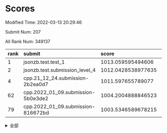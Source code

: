 # Scores

Modified Time: 2022-03-13 20:29:46

Submit Num: 207

All Rank Num: 349137

| rank |               submit               |       score        |       sigma        | pk_num |
| :--- | :--------------------------------- | :----------------- | :----------------- | :----- |
| 1    | jsonzb.test.test_1                 | 1013.059595494606  | 0.7944477797782861 | 6745   |
| 2    | jsonzb.test.submission_level_4     | 1012.0428538977635 | 0.7996418871926105 | 6748   |
| 4    | cpp.21_12_24.submission-2b2ea0d7   | 1011.597655789077  | 0.7832854620299926 | 6753   |
| 62   | cpp.2022_01_09.submission-5b0e3de2 | 1004.2004888846523 | 0.7261138768997598 | 6747   |
| 79   | cpp.2022_01_09.submission-816672bd | 1003.5346589678215 | 0.7065937864029997 | 6749   |


<details>
<summary>全部</summary>

| rank |                 submit                 |       score        |       sigma        | pk_num |
| :--- | :------------------------------------- | :----------------- | :----------------- | :----- |
| 1    | jsonzb.test.test_1                     | 1013.059595494606  | 0.7944477797782861 | 6745   |
| 2    | jsonzb.test.submission_level_4         | 1012.0428538977635 | 0.7996418871926105 | 6748   |
| 3    | gobigger.level_3.submission_level_3_36 | 1012.0004548396021 | 0.7842808525594063 | 6743   |
| 4    | cpp.21_12_24.submission-2b2ea0d7       | 1011.597655789077  | 0.7832854620299926 | 6753   |
| 5    | gobigger.level_3.submission_level_3_26 | 1011.4602274054625 | 0.7799162698347304 | 6748   |
| 6    | gobigger.level_3.submission_level_3_34 | 1011.4463052234371 | 0.7766953229790965 | 6751   |
| 7    | gobigger.level_3.submission_level_3_6  | 1011.2442055709666 | 0.8098301693365368 | 6749   |
| 8    | gobigger.level_3.submission_level_3_27 | 1011.1791785707829 | 0.7812585507955546 | 6749   |
| 9    | gobigger.level_3.submission_level_3_15 | 1011.0562405138043 | 0.7760061502961298 | 6747   |
| 10   | gobigger.level_3.submission_level_3_20 | 1010.9008454867844 | 0.7628477333954631 | 6749   |
| 11   | gobigger.level_3.submission_level_3_38 | 1010.8287718519936 | 0.7736938225212329 | 6746   |
| 12   | gobigger.level_3.submission_level_3_9  | 1010.8204722898682 | 0.7920860632548534 | 6746   |
| 13   | gobigger.level_3.submission_level_3_30 | 1010.765830820356  | 0.774081734893006  | 6748   |
| 14   | gobigger.level_3.submission_level_3_3  | 1010.7329853504714 | 0.7606767263581959 | 6745   |
| 15   | gobigger.level_3.submission_level_3_33 | 1010.6972141197085 | 0.7607822077560807 | 6746   |
| 16   | gobigger.level_3.submission_level_3_11 | 1010.5673720894422 | 0.7665115993204008 | 6752   |
| 17   | gobigger.level_3.submission_level_3_13 | 1010.5155009368223 | 0.7565160763719203 | 6746   |
| 18   | gobigger.level_3.submission_level_3_29 | 1010.4831494560786 | 0.7560238866631035 | 6748   |
| 19   | gobigger.level_3.submission_level_3_25 | 1010.4654077978842 | 0.7555546680508713 | 6747   |
| 20   | gobigger.level_3.submission_level_3_19 | 1010.450991715549  | 0.7590369122105884 | 6750   |
| 21   | gobigger.level_3.submission_level_3_48 | 1010.4395175503668 | 0.7772794199698263 | 6746   |
| 22   | gobigger.level_3.submission_level_3_16 | 1010.4329607435752 | 0.7647544441352516 | 6749   |
| 23   | gobigger.level_3.submission_level_3_41 | 1010.2715626791173 | 0.7538146345307429 | 6742   |
| 24   | gobigger.level_3.submission_level_3_47 | 1010.2693501733239 | 0.744623381430986  | 6750   |
| 25   | gobigger.level_3.submission_level_3_12 | 1010.2462376727741 | 0.7725415146075544 | 6746   |
| 26   | gobigger.level_3.submission_level_3_28 | 1010.105953100974  | 0.7641961296951756 | 6749   |
| 27   | gobigger.level_3.submission_level_3_43 | 1010.0505375979276 | 0.7556030075986476 | 6740   |
| 28   | gobigger.level_3.submission_level_3_14 | 1009.9981644406769 | 0.7704425687219725 | 6742   |
| 29   | gobigger.level_3.submission_level_3_24 | 1009.966400793293  | 0.7440654639466798 | 6749   |
| 30   | gobigger.level_3.submission_level_3_7  | 1009.9453270991721 | 0.7577317948131832 | 6749   |
| 31   | gobigger.level_3.submission_level_3_0  | 1009.9039033965647 | 0.7435970591392248 | 6753   |
| 32   | gobigger.level_3.submission_level_3_2  | 1009.7626352072011 | 0.7430318949083612 | 6740   |
| 33   | gobigger.level_3.submission_level_3_46 | 1009.738533361534  | 0.7353517040260116 | 6744   |
| 34   | gobigger.level_3.submission_level_3_39 | 1009.7052088558403 | 0.7604631794453598 | 6736   |
| 35   | gobigger.level_3.submission_level_3_18 | 1009.6800724774848 | 0.7452264194692846 | 6745   |
| 36   | gobigger.level_3.submission_level_3_35 | 1009.6485463136274 | 0.7581184387825675 | 6744   |
| 37   | gobigger.level_3.submission_level_3_8  | 1009.6370810017115 | 0.7439175864130855 | 6746   |
| 38   | gobigger.level_3.submission_level_3_22 | 1009.63416898442   | 0.7434028445097295 | 6746   |
| 39   | gobigger.level_3.submission_level_3_40 | 1009.630403308872  | 0.7502308442548653 | 6746   |
| 40   | gobigger.level_3.submission_level_3_49 | 1009.5228482797506 | 0.7564145646122095 | 6750   |
| 41   | gobigger.level_3.submission_level_3_32 | 1009.5027834194254 | 0.7542306688825684 | 6748   |
| 42   | gobigger.level_3.submission_level_3_37 | 1009.4776540971533 | 0.7724786668497331 | 6744   |
| 43   | gobigger.level_3.submission_level_3_10 | 1009.4733603235037 | 0.7704920672485253 | 6742   |
| 44   | gobigger.level_3.submission_level_3_4  | 1009.4501607170075 | 0.7569950266579377 | 6751   |
| 45   | gobigger.level_3.submission_level_3_42 | 1009.4143049858376 | 0.7550358279985085 | 6746   |
| 46   | gobigger.level_3.submission_level_3_44 | 1009.2807790227291 | 0.7592893847165292 | 6743   |
| 47   | gobigger.level_3.submission_level_3_1  | 1009.2022588352322 | 0.7399174563001927 | 6749   |
| 48   | gobigger.level_3.submission_level_3_45 | 1009.0428310200039 | 0.7533619415308775 | 6752   |
| 49   | gobigger.level_3.submission_level_3_5  | 1008.9949349370263 | 0.7334035620524154 | 6742   |
| 50   | gobigger.level_3.submission_level_3_17 | 1008.99429867001   | 0.7336795838228355 | 6746   |
| 51   | gobigger.level_3.submission_level_3_31 | 1008.7660289448421 | 0.7474174117532957 | 6746   |
| 52   | gobigger.level_3.submission_level_3_21 | 1008.6210688450184 | 0.7428854741535111 | 6748   |
| 53   | gobigger.level_3.submission_level_3_23 | 1008.4291840070052 | 0.7647507159980098 | 6754   |
| 54   | gobigger.level_1.submission_level_1_49 | 1005.1377001492657 | 0.7361332472511661 | 6748   |
| 55   | gobigger.level_1.submission_level_1_41 | 1004.762819900432  | 0.7212227009330405 | 6750   |
| 56   | gobigger.level_1.submission_level_1_36 | 1004.7084643080299 | 0.7247376273484334 | 6744   |
| 57   | gobigger.level_1.submission_level_1_11 | 1004.6909134902729 | 0.7167818522375832 | 6753   |
| 58   | gobigger.level_1.submission_level_1_44 | 1004.486950615614  | 0.727996704186645  | 6748   |
| 59   | gobigger.level_1.submission_level_1_28 | 1004.3836782620042 | 0.7164572978492091 | 6746   |
| 60   | gobigger.level_1.submission_level_1_48 | 1004.3737781350649 | 0.7194682889220761 | 6747   |
| 61   | gobigger.level_1.submission_level_1_34 | 1004.263459177842  | 0.727609172928046  | 6746   |
| 62   | cpp.2022_01_09.submission-5b0e3de2     | 1004.2004888846523 | 0.7261138768997598 | 6747   |
| 63   | gobigger.level_1.submission_level_1_40 | 1004.1713127006411 | 0.7211639299286977 | 6747   |
| 64   | gobigger.level_1.submission_level_1_39 | 1004.1637250655388 | 0.7250992376305556 | 6745   |
| 65   | gobigger.level_1.submission_level_1_13 | 1004.1530107702847 | 0.7239445105203651 | 6747   |
| 66   | gobigger.level_1.submission_level_1_26 | 1004.1079341221052 | 0.7137034412162603 | 6747   |
| 67   | gobigger.level_1.submission_level_1_16 | 1003.9919225546529 | 0.7223467414246142 | 6745   |
| 68   | gobigger.level_1.submission_level_1_18 | 1003.9889560070229 | 0.7177520757642291 | 6743   |
| 69   | gobigger.level_1.submission_level_1_31 | 1003.9526988086286 | 0.7208769193465088 | 6748   |
| 70   | gobigger.level_1.submission_level_1_7  | 1003.9363016578754 | 0.713932639897053  | 6748   |
| 71   | gobigger.level_1.submission_level_1_19 | 1003.8236904335487 | 0.7165220615716679 | 6747   |
| 72   | gobigger.level_1.submission_level_1_12 | 1003.7746255807084 | 0.7222031808668843 | 6745   |
| 73   | gobigger.level_1.submission_level_1_0  | 1003.6748080629754 | 0.7120301886993726 | 6748   |
| 74   | gobigger.level_1.submission_level_1_25 | 1003.5996549767356 | 0.725091276799719  | 6748   |
| 75   | gobigger.level_1.submission_level_1_6  | 1003.5898375962912 | 0.7240069696232027 | 6748   |
| 76   | gobigger.level_1.submission_level_1_23 | 1003.5861236417323 | 0.708559461108069  | 6748   |
| 77   | gobigger.level_1.submission_level_1_1  | 1003.5837094494792 | 0.7227244570225587 | 6749   |
| 78   | gobigger.level_1.submission_level_1_4  | 1003.5521671823227 | 0.7257719447622155 | 6746   |
| 79   | cpp.2022_01_09.submission-816672bd     | 1003.5346589678215 | 0.7065937864029997 | 6749   |
| 80   | gobigger.level_1.submission_level_1_21 | 1003.5276977670085 | 0.7170780183359904 | 6750   |
| 81   | gobigger.level_1.submission_level_1_29 | 1003.425822830742  | 0.7257152010490309 | 6745   |
| 82   | gobigger.level_1.submission_level_1_3  | 1003.2887377550556 | 0.7321211992410468 | 6747   |
| 83   | gobigger.level_1.submission_level_1_47 | 1003.2317685931947 | 0.7103293790323137 | 6740   |
| 84   | gobigger.level_1.submission_level_1_43 | 1003.2277278580547 | 0.7108302005154192 | 6746   |
| 85   | gobigger.level_1.submission_level_1_8  | 1003.173617826812  | 0.712161219519089  | 6745   |
| 86   | gobigger.level_1.submission_level_1_2  | 1003.1052004496377 | 0.707871167178622  | 6745   |
| 87   | gobigger.level_1.submission_level_1_45 | 1002.9235136571334 | 0.7142936705444387 | 6744   |
| 88   | gobigger.level_1.submission_level_1_17 | 1002.9122962395724 | 0.70712686505057   | 6740   |
| 89   | gobigger.level_1.submission_level_1_9  | 1002.8929674687296 | 0.7104661915295171 | 6747   |
| 90   | gobigger.level_1.submission_level_1_30 | 1002.8509206241437 | 0.7075265174131125 | 6747   |
| 91   | gobigger.level_1.submission_level_1_38 | 1002.7972618425    | 0.7245862560247784 | 6748   |
| 92   | gobigger.level_1.submission_level_1_46 | 1002.6603376473066 | 0.718482542471045  | 6746   |
| 93   | gobigger.level_1.submission_level_1_33 | 1002.6519169713564 | 0.7048404364531603 | 6746   |
| 94   | gobigger.level_1.submission_level_1_32 | 1002.5781732448747 | 0.7130606400546673 | 6745   |
| 95   | gobigger.level_1.submission_level_1_20 | 1002.5614972385977 | 0.7040230740606312 | 6750   |
| 96   | gobigger.level_1.submission_level_1_15 | 1002.4372343034875 | 0.7172263331614924 | 6750   |
| 97   | gobigger.level_1.submission_level_1_5  | 1002.4182870027018 | 0.710341627835966  | 6746   |
| 98   | gobigger.level_1.submission_level_1_42 | 1002.3144295561676 | 0.7076205327119365 | 6748   |
| 99   | gobigger.level_1.submission_level_1_24 | 1002.2018658574659 | 0.7112366792489544 | 6747   |
| 100  | gobigger.level_1.submission_level_1_35 | 1002.1338265864457 | 0.720519551846587  | 6746   |
| 101  | gobigger.level_1.submission_level_1_14 | 1002.1059468365023 | 0.7104753435704297 | 6743   |
| 102  | gobigger.level_1.submission_level_1_27 | 1002.0827412665276 | 0.7220544512195871 | 6753   |
| 103  | gobigger.level_1.submission_level_1_22 | 1002.0336243899958 | 0.7169246064728196 | 6746   |
| 104  | gobigger.level_1.submission_level_1_10 | 1001.881906039737  | 0.7041789506826959 | 6747   |
| 105  | gobigger.level_1.submission_level_1_37 | 1001.2433617078455 | 0.7108801855747805 | 6745   |
| 106  | gobigger.random.submission_random_45   | 997.9459580267844  | 0.7110354829863054 | 6741   |
| 107  | gobigger.random.submission_random_37   | 997.1916865747912  | 0.7067318585549249 | 6746   |
| 108  | gobigger.random.submission_random_39   | 996.9435352820489  | 0.7144001393425012 | 6743   |
| 109  | gobigger.random.submission_random_0    | 996.9274899460927  | 0.7086440208625268 | 6742   |
| 110  | gobigger.random.submission_random_9    | 996.9081363520593  | 0.7129793810144942 | 6748   |
| 111  | gobigger.random.submission_random_18   | 996.8310800123295  | 0.7066973636237823 | 6748   |
| 112  | gobigger.random.submission_random_29   | 996.7072116548893  | 0.7122936922274911 | 6743   |
| 113  | gobigger.random.submission_random_43   | 996.6422404827501  | 0.7219319041276264 | 6745   |
| 114  | gobigger.random.submission_random_47   | 996.6278852708698  | 0.7039600149149647 | 6750   |
| 115  | gobigger.random.submission_random_23   | 996.5743737671829  | 0.7222881605094993 | 6750   |
| 116  | gobigger.random.submission_random_34   | 996.5553669373561  | 0.7293053881689086 | 6745   |
| 117  | gobigger.random.submission_random_10   | 996.5418344340851  | 0.7120001985095797 | 6750   |
| 118  | gobigger.random.submission_random_28   | 996.4922800558285  | 0.7144544066181392 | 6747   |
| 119  | gobigger.random.submission_random_33   | 996.4795663474886  | 0.7181161764663407 | 6744   |
| 120  | gobigger.random.submission_random_19   | 996.3975068193813  | 0.7133634175890208 | 6746   |
| 121  | gobigger.random.submission_random_21   | 996.3174311758596  | 0.7152426894809564 | 6749   |
| 122  | gobigger.random.submission_random_5    | 996.2880840961799  | 0.7071226046544663 | 6749   |
| 123  | gobigger.random.submission_random_25   | 996.2565618006093  | 0.7045101689413924 | 6755   |
| 124  | gobigger.random.submission_random_6    | 996.2149990780063  | 0.7262059646933616 | 6746   |
| 125  | gobigger.random.submission_random_2    | 996.2084194199911  | 0.7167810625141697 | 6744   |
| 126  | gobigger.random.submission_random_3    | 996.1937878599001  | 0.7002929374098644 | 6746   |
| 127  | gobigger.random.submission_random_32   | 996.190383232368   | 0.6983257588910499 | 6747   |
| 128  | gobigger.random.submission_random_24   | 996.1113006283939  | 0.7058665219488077 | 6747   |
| 129  | gobigger.random.submission_random_36   | 996.0975368762668  | 0.707178895288495  | 6753   |
| 130  | gobigger.random.submission_random_49   | 996.0777258130069  | 0.7101112794584814 | 6743   |
| 131  | gobigger.random.submission_random_26   | 996.0453694683631  | 0.7183876094278488 | 6748   |
| 132  | gobigger.random.submission_random_14   | 995.948915361028   | 0.7002259918073619 | 6742   |
| 133  | gobigger.random.submission_random_30   | 995.9389785463701  | 0.7100587927863227 | 6746   |
| 134  | gobigger.random.submission_random_17   | 995.7330872303169  | 0.6962556175777789 | 6747   |
| 135  | gobigger.random.submission_random_42   | 995.7138097436949  | 0.6991013094335887 | 6742   |
| 136  | gobigger.random.submission_random_15   | 995.6445416560933  | 0.715626150210567  | 6743   |
| 137  | gobigger.random.submission_random_16   | 995.6189982756957  | 0.7080367690079643 | 6747   |
| 138  | gobigger.random.submission_random_11   | 995.612511744197   | 0.7164139076499766 | 6748   |
| 139  | gobigger.random.submission_random_20   | 995.5534593037918  | 0.719680991721837  | 6747   |
| 140  | gobigger.random.submission_random_12   | 995.5420287659202  | 0.7119509938627971 | 6748   |
| 141  | gobigger.random.submission_random_31   | 995.4512916468518  | 0.7358768227183241 | 6742   |
| 142  | gobigger.random.submission_random_8    | 995.4460100035494  | 0.7274720544669128 | 6752   |
| 143  | gobigger.random.submission_random_38   | 995.4430682930448  | 0.7055804756165377 | 6748   |
| 144  | gobigger.random.submission_random_1    | 995.3893160967873  | 0.7175180215670022 | 6746   |
| 145  | gobigger.random.submission_random_40   | 995.3430565892526  | 0.7315926696002861 | 6750   |
| 146  | gobigger.random.submission_random_4    | 995.2585984497542  | 0.7295036590178219 | 6752   |
| 147  | gobigger.random.submission_random_27   | 995.1243687463165  | 0.7234643366871444 | 6747   |
| 148  | gobigger.random.submission_random_44   | 995.0939450185537  | 0.710095461549442  | 6748   |
| 149  | gobigger.random.submission_random_48   | 995.0123897581158  | 0.7204748922216435 | 6746   |
| 150  | gobigger.random.submission_random_13   | 994.9725128601171  | 0.7327294690003194 | 6751   |
| 151  | gobigger.random.submission_random_46   | 994.8590609648794  | 0.7027509763292087 | 6746   |
| 152  | gobigger.random.submission_random_22   | 994.7547928968727  | 0.7207202068451487 | 6747   |
| 153  | gobigger.random.submission_random_35   | 994.5666246716895  | 0.7130012775147435 | 6743   |
| 154  | gobigger.random.submission_random_41   | 994.5554422685333  | 0.710614262709685  | 6747   |
| 155  | gobigger.random.submission_random_7    | 994.5430313731724  | 0.7079617350926857 | 6746   |
| 156  | gobigger.level_2.submission_level_2_34 | 994.1847797947987  | 0.7397167826101155 | 6742   |
| 157  | gobigger.level_2.submission_level_2_48 | 993.8186784866213  | 0.72844901016156   | 6744   |
| 158  | gobigger.level_2.submission_level_2_11 | 993.7508140180505  | 0.7509106786390529 | 6742   |
| 159  | gobigger.level_2.submission_level_2_14 | 993.7481147662     | 0.7362416791168648 | 6751   |
| 160  | gobigger.level_2.submission_level_2_46 | 993.6626834084219  | 0.7327568984459114 | 6749   |
| 161  | gobigger.level_2.submission_level_2_15 | 993.568624154443   | 0.7505540264395316 | 6749   |
| 162  | gobigger.level_2.submission_level_2_38 | 993.2782007453197  | 0.74434706739849   | 6744   |
| 163  | gobigger.level_2.submission_level_2_45 | 993.2110306924484  | 0.7258579413763587 | 6749   |
| 164  | gobigger.level_2.submission_level_2_10 | 993.1877933760602  | 0.7476875289815205 | 6745   |
| 165  | gobigger.level_2.submission_level_2_40 | 992.9777949804312  | 0.7375849117868861 | 6745   |
| 166  | gobigger.level_2.submission_level_2_5  | 992.8966911649619  | 0.7317287698036284 | 6747   |
| 167  | gobigger.level_2.submission_level_2_22 | 992.7546483430301  | 0.7409422633582896 | 6754   |
| 168  | gobigger.level_2.submission_level_2_24 | 992.6790031543733  | 0.7544467601749177 | 6751   |
| 169  | gobigger.level_2.submission_level_2_37 | 992.5054929195556  | 0.7400581153266517 | 6747   |
| 170  | gobigger.level_2.submission_level_2_4  | 992.4719441717453  | 0.7373568543062676 | 6747   |
| 171  | gobigger.level_2.submission_level_2_2  | 992.3996178226153  | 0.7389153960539617 | 6746   |
| 172  | gobigger.level_2.submission_level_2_28 | 992.3786092847349  | 0.7334546348691767 | 6744   |
| 173  | gobigger.level_2.submission_level_2_9  | 992.3342666510483  | 0.7440603550158718 | 6746   |
| 174  | gobigger.level_2.submission_level_2_26 | 992.3195911629746  | 0.7331125227725118 | 6747   |
| 175  | gobigger.level_2.submission_level_2_49 | 992.2049384966198  | 0.7480194686900564 | 6748   |
| 176  | gobigger.level_2.submission_level_2_47 | 992.1482505675689  | 0.7346054070718221 | 6748   |
| 177  | gobigger.level_2.submission_level_2_21 | 992.1398727846394  | 0.7546390658043463 | 6745   |
| 178  | gobigger.level_2.submission_level_2_33 | 992.0761471562732  | 0.7529782321119978 | 6743   |
| 179  | gobigger.level_2.submission_level_2_8  | 992.043280055967   | 0.75265544458895   | 6752   |
| 180  | gobigger.level_2.submission_level_2_16 | 992.0047072705473  | 0.7357489687733308 | 6741   |
| 181  | gobigger.level_2.submission_level_2_35 | 992.0034206684056  | 0.7593490237029634 | 6746   |
| 182  | gobigger.level_2.submission_level_2_32 | 991.9170143942546  | 0.741203746381456  | 6750   |
| 183  | gobigger.level_2.submission_level_2_42 | 991.8807941461876  | 0.7587674878059799 | 6746   |
| 184  | gobigger.level_2.submission_level_2_0  | 991.831457162799   | 0.7457469075562329 | 6752   |
| 185  | gobigger.level_2.submission_level_2_31 | 991.7700544480799  | 0.736226252035055  | 6740   |
| 186  | gobigger.level_2.submission_level_2_23 | 991.7337604367891  | 0.7541595079944483 | 6743   |
| 187  | gobigger.level_2.submission_level_2_25 | 991.6391981427857  | 0.7536845919384003 | 6747   |
| 188  | gobigger.level_2.submission_level_2_17 | 991.6061387801988  | 0.732411981894351  | 6746   |
| 189  | gobigger.level_2.submission_level_2_19 | 991.5412801223223  | 0.7369100303530072 | 6753   |
| 190  | gobigger.level_2.submission_level_2_43 | 991.5401341688598  | 0.7565716970129632 | 6749   |
| 191  | gobigger.level_2.submission_level_2_29 | 991.5271118556797  | 0.7574582420829059 | 6744   |
| 192  | gobigger.level_2.submission_level_2_27 | 991.5173407230508  | 0.7576903848024475 | 6742   |
| 193  | gobigger.level_2.submission_level_2_6  | 991.3961562022115  | 0.7553612236665541 | 6740   |
| 194  | gobigger.level_2.submission_level_2_30 | 991.3883437214663  | 0.7478792802620924 | 6746   |
| 195  | gobigger.level_2.submission_level_2_39 | 991.357980173983   | 0.7528378842723457 | 6747   |
| 196  | gobigger.level_2.submission_level_2_12 | 991.2990804196548  | 0.7633888662242118 | 6748   |
| 197  | gobigger.level_2.submission_level_2_1  | 991.2829865783091  | 0.7681672471967073 | 6746   |
| 198  | gobigger.level_2.submission_level_2_20 | 991.2704076399029  | 0.7665546734822202 | 6741   |
| 199  | gobigger.level_2.submission_level_2_3  | 991.1479179179688  | 0.7642568958980849 | 6745   |
| 200  | gobigger.level_2.submission_level_2_13 | 990.9984017138904  | 0.7464866543530456 | 6745   |
| 201  | gobigger.level_2.submission_level_2_7  | 990.953824601097   | 0.760464083591761  | 6746   |
| 202  | gobigger.level_2.submission_level_2_36 | 990.9248239607516  | 0.7574665490897085 | 6745   |
| 203  | gobigger.level_2.submission_level_2_18 | 990.8504489001497  | 0.7462644182742949 | 6744   |
| 204  | gobigger.level_2.submission_level_2_41 | 990.7243755547742  | 0.7642704497102899 | 6747   |
| 205  | gobigger.level_2.submission_level_2_44 | 990.6563295587803  | 0.7751629716542242 | 6743   |
| 206  | gobigger.none.submission_none_1        | 975.9583973675227  | 1.452130437501324  | 6753   |
| 207  | gobigger.none.submission_none_0        | 975.5711429822056  | 1.5376956688891243 | 6747   |

</details>